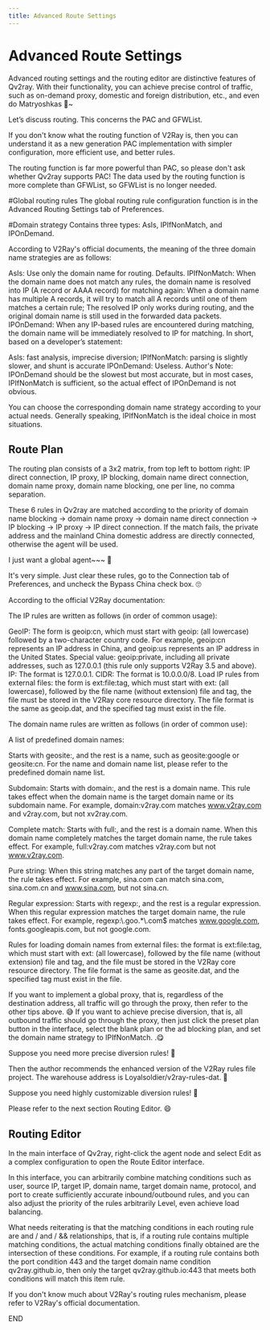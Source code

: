 ```yaml
---
title: Advanced Route Settings
---
```


# Advanced Route Settings
Advanced routing settings and the routing editor are distinctive features of Qv2ray. With their functionality, you can achieve precise control of traffic, such as on-demand proxy, domestic and foreign distribution, etc., and even do Matryoshkas 🤣~

Let’s discuss routing. This concerns the PAC and GFWList.

If you don't know what the routing function of V2Ray is, then you can understand it as a new generation PAC implementation with simpler configuration, more efficient use, and better rules.

The routing function is far more powerful than PAC, so please don't ask whether Qv2ray supports PAC! The data used by the routing function is more complete than GFWList, so GFWList is no longer needed.

#Global routing rules
The global routing rule configuration function is in the Advanced Routing Settings tab of Preferences.

#Domain strategy
Contains three types: AsIs, IPIfNonMatch, and IPOnDemand.

According to V2Ray's official documents, the meaning of the three domain name strategies are as follows:

AsIs: Use only the domain name for routing. Defaults.
IPIfNonMatch: When the domain name does not match any rules, the domain name is resolved into IP (A record or AAAA record) for matching again:
When a domain name has multiple A records, it will try to match all A records until one of them matches a certain rule;
The resolved IP only works during routing, and the original domain name is still used in the forwarded data packets.
IPOnDemand: When any IP-based rules are encountered during matching, the domain name will be immediately resolved to IP for matching.
In short, based on a developer’s statement:

AsIs: fast analysis, imprecise diversion;
IPIfNonMatch: parsing is slightly slower, and shunt is accurate
IPOnDemand: Useless.
Author's Note: IPOnDemand should be the slowest but most accurate, but in most cases, IPIfNonMatch is sufficient, so the actual effect of IPOnDemand is not obvious.

You can choose the corresponding domain name strategy according to your actual needs. Generally speaking, IPIfNonMatch is the ideal choice in most situations.

## Route Plan
The routing plan consists of a 3x2 matrix, from top left to bottom right: IP direct connection, IP proxy, IP blocking, domain name direct connection, domain name proxy, domain name blocking, one per line, no comma separation.

These 6 rules in Qv2ray are matched according to the priority of domain name blocking -> domain name proxy -> domain name direct connection -> IP blocking -> IP proxy -> IP direct connection. If the match fails, the private address and the mainland China domestic address are directly connected, otherwise the agent will be used.

I just want a global agent~~~ 🤗

It's very simple. Just clear these rules, go to the Connection tab of Preferences, and uncheck the Bypass China check box. 🙄

According to the official V2Ray documentation:

The IP rules are written as follows (in order of common usage):

GeoIP: The form is geoip:cn, which must start with geoip: (all lowercase) followed by a two-character country code. For example, geoip:cn represents an IP address in China, and geoip:us represents an IP address in the United States.
Special value: geoip:private, including all private addresses, such as 127.0.0.1 (this rule only supports V2Ray 3.5 and above).
IP: The format is 127.0.0.1.
CIDR: The format is 10.0.0.0/8.
Load IP rules from external files: the form is ext:file:tag, which must start with ext: (all lowercase), followed by the file name (without extension) file and tag, the file must be stored in the V2Ray core resource directory. The file format is the same as geoip.dat, and the specified tag must exist in the file.

The domain name rules are written as follows (in order of common use):

A list of predefined domain names: 

Starts with geosite:, and the rest is a name, such as geosite:google or geosite:cn. For the name and domain name list, please refer to the predefined domain name list.

Subdomain: Starts with domain:, and the rest is a domain name. This rule takes effect when the domain name is the target domain name or its subdomain name. For example, domain:v2ray.com matches www.v2ray.com and v2ray.com, but not xv2ray.com.

Complete match: Starts with full:, and the rest is a domain name. When this domain name completely matches the target domain name, the rule takes effect. For example, full:v2ray.com matches v2ray.com but not www.v2ray.com.

Pure string: When this string matches any part of the target domain name, the rule takes effect. For example, sina.com can match sina.com, sina.com.cn and www.sina.com, but not sina.cn.

Regular expression: Starts with regexp:, and the rest is a regular expression. When this regular expression matches the target domain name, the rule takes effect. For example, regexp:\\.goo.*\\.com$ matches www.google.com, fonts.googleapis.com, but not google.com.

Rules for loading domain names from external files: the format is ext:file:tag, which must start with ext: (all lowercase), followed by the file name (without extension) file and tag, and the file must be stored in the V2Ray core resource directory. The file format is the same as geosite.dat, and the specified tag must exist in the file.

If you want to implement a global proxy, that is, regardless of the destination address, all traffic will go through the proxy, then refer to the other tips above. 😅
If you want to achieve precise diversion, that is, all outbound traffic should go through the proxy, then just click the preset plan button in the interface, select the blank plan or the ad blocking plan, and set the domain name strategy to IPIfNonMatch. .😋

Suppose you need more precise diversion rules! 🤔

Then the author recommends the enhanced version of the V2Ray rules file project. The warehouse address is Loyalsoldier/v2ray-rules-dat. 🤗

Suppose you need highly customizable diversion rules! 🤪

Please refer to the next section Routing Editor. 😄

## Routing Editor
In the main interface of Qv2ray, right-click the agent node and select Edit as a complex configuration to open the Route Editor interface.

In this interface, you can arbitrarily combine matching conditions such as user, source IP, target IP, domain name, target domain name, protocol, and port to create sufficiently accurate inbound/outbound rules, and you can also adjust the priority of the rules arbitrarily Level, even achieve load balancing.

What needs reiterating is that the matching conditions in each routing rule are and / and / && relationships, that is, if a routing rule contains multiple matching conditions, the actual matching conditions finally obtained are the intersection of these conditions. For example, if a routing rule contains both the port condition 443 and the target domain name condition qv2ray.github.io, then only the target qv2ray.github.io:443 that meets both conditions will match this item rule.

If you don't know much about V2Ray's routing rules mechanism, please refer to V2Ray's official documentation.

END
